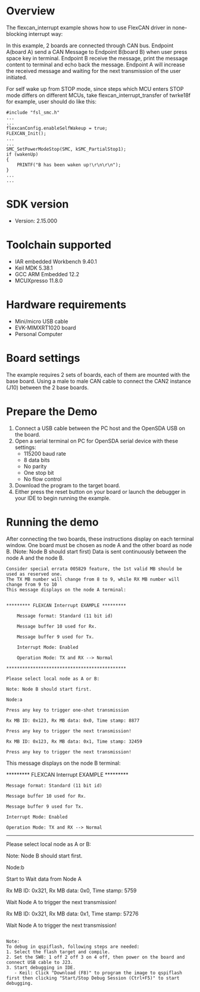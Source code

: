 Overview
========
The flexcan_interrupt example shows how to use FlexCAN driver in none-blocking interrupt way:

In this example, 2 boards are connected through CAN bus. Endpoint A(board A) send a CAN Message to
Endpoint B(board B) when user press space key in terminal. Endpoint B receive the message, print
the message content to terminal and echo back the message. Endpoint A will increase the received
message and waiting for the next transmission of the user initiated.

For self wake up from STOP mode, since steps which MCU enters STOP mode differs on different MCUs,
take flexcan_interrupt_transfer of twrke18f for example, user should do like this:
~~~~~~~~~~~~~~~~~~~~~~~~~~~~~~~~~~~~
#include "fsl_smc.h"
...
...
flexcanConfig.enableSelfWakeup = true;
FLEXCAN_Init();
...
...
SMC_SetPowerModeStop(SMC, kSMC_PartialStop1);
if (wakenUp)
{
    PRINTF("B has been waken up!\r\n\r\n");
}
...
...
~~~~~~~~~~~~~~~~~~~~~~~~~~~~~~~~~~~~

SDK version
===========
- Version: 2.15.000

Toolchain supported
===================
- IAR embedded Workbench  9.40.1
- Keil MDK  5.38.1
- GCC ARM Embedded  12.2
- MCUXpresso  11.8.0

Hardware requirements
=====================
- Mini/micro USB cable
- EVK-MIMXRT1020 board
- Personal Computer

Board settings
==============
The example requires 2 sets of boards, each of them are mounted with the base board. Using a male to male CAN
cable to connect the CAN2 instance (J10) between the 2 base boards.

Prepare the Demo
================
1. Connect a USB cable between the PC host and the OpenSDA USB on the board.
2. Open a serial terminal on PC for OpenSDA serial device with these settings:
   - 115200 baud rate
   - 8 data bits
   - No parity
   - One stop bit
   - No flow control
3. Download the program to the target board.
4. Either press the reset button on your board or launch the debugger in your IDE to begin running
   the example.

Running the demo
================
After connecting the two boards, these instructions display on each terminal window.
One board must be chosen as node A and the other board as node B. (Note: Node B should start first)
Data is sent continuously between the node A and the node B.

~~~~~~~~~~~~~~~~~~~~~
Consider special errata 005829 feature, the 1st valid MB should be used as reserved one.
The TX MB number will change from 8 to 9, while RX MB number will change from 9 to 10 
This message displays on the node A terminal:


********* FLEXCAN Interrupt EXAMPLE *********

    Message format: Standard (11 bit id)

    Message buffer 10 used for Rx.

    Message buffer 9 used for Tx.

    Interrupt Mode: Enabled

    Operation Mode: TX and RX --> Normal

*********************************************

Please select local node as A or B:

Note: Node B should start first.

Node:a

Press any key to trigger one-shot transmission

Rx MB ID: 0x123, Rx MB data: 0x0, Time stamp: 8877

Press any key to trigger the next transmission!

Rx MB ID: 0x123, Rx MB data: 0x1, Time stamp: 32459

Press any key to trigger the next transmission!
~~~~~~~~~~~~~~~~~~~~~

This message displays on the node B terminal:

********* FLEXCAN Interrupt EXAMPLE *********

    Message format: Standard (11 bit id)

    Message buffer 10 used for Rx.

    Message buffer 9 used for Tx.

    Interrupt Mode: Enabled

    Operation Mode: TX and RX --> Normal

*********************************************

Please select local node as A or B:

Note: Node B should start first.

Node:b

Start to Wait data from Node A

Rx MB ID: 0x321, Rx MB data: 0x0, Time stamp: 5759

Wait Node A to trigger the next transmission!

Rx MB ID: 0x321, Rx MB data: 0x1, Time stamp: 57276

Wait Node A to trigger the next transmission!
~~~~~~~~~~~~~~~~~~~~~

Note:
To debug in qspiflash, following steps are needed:
1. Select the flash target and compile.
2. Set the SW8: 1 off 2 off 3 on 4 off, then power on the board and connect USB cable to J23.
3. Start debugging in IDE.
   - Keil: Click "Download (F8)" to program the image to qspiflash first then clicking "Start/Stop Debug Session (Ctrl+F5)" to start debugging.
